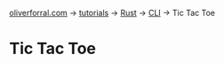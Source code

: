 [oliverforral.com](../../../README.md) -> [tutorials](../../README.md) -> [Rust](../README.md) -> [CLI](README.md) -> Tic Tac Toe

# Tic Tac Toe

